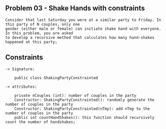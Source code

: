 ## Problem 03 - Shake Hands with constraints
  
    Consider that last Saturday you were at a similar party to Friday. In this party of N couples, only one
    gender (either male or female) can initiate shake hand with everyone. In this problem, you are asked
    to develop a recursive method that calculates how many hand-shakes happened at this party;
 
## Constraints 
    
    -> Signature:
    
        public class ShakingPartyConstrainted
    
    -> attributes:
    
        private nCouples (int): number of couples in the party
        Constructor: ShakingPartyConstrainted(): randomly generate the number of couples in the party
        Constructor: ShakingPartyConstrainted(nTmp): add nTmp to the number of couples in the party
        public int countHandShakes(): this function should recursively count the number of handshakes;
